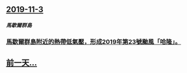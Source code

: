 ## [2019-11-3](/zh/news/2019/11/3/index.md)

##### 馬歇爾群島
### [馬歇爾群島附近的熱帶低氣壓，形成2019年第23號颱風「哈隆」。](/zh/news/2019/11/3/馬歇爾群島附近的熱帶低氣壓-形成2019年第23號颱風-哈隆.md)
## [前一天...](/zh/news/2019/11/1/index.md)

